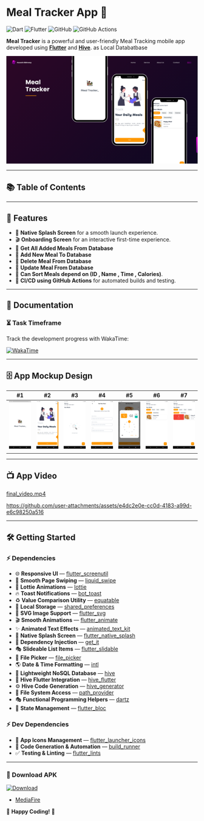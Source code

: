 # Meal Tracker App 🍴

![Dart](https://img.shields.io/badge/Dart-0175C2?logo=dart&logoColor=white)
![Flutter](https://img.shields.io/badge/Flutter-02569B?logo=flutter&logoColor=white)
![GitHub](https://img.shields.io/badge/GitHub-100000?logo=github&logoColor=white)
![GitHub Actions](https://img.shields.io/badge/GitHub_Actions-2088FF?logo=github-actions&logoColor=white)

**Meal Tracker** is a powerful and user-friendly Meal Tracking mobile app developed using **[Flutter](https://flutter.dev/)** and **[Hive](https://pub.dev/packages/hive_flutter)**.  as Local Databatbase 

![poster.png](Screenshots/poster.png)

---

## 📚 Table of Contents


---

## 🌟 Features

- 🚀 **Native Splash Screen** for a smooth launch experience.
- 🎬 **Onboarding Screen** for an interactive first-time experience. 
- 🍴 **Get All Added Meals From Database**
- 🍴 **Add New Meal To Database**
- 🍴 **Delete Meal From Database**
- 🍴 **Update Meal From Database**
- 📅 **Can Sort Meals depend on (ID , Name , Time , Calories)**.
- 🔄 **CI/CD using GitHub Actions** for automated builds and testing.
---

## 📖 Documentation

### ⏳ Task Timeframe

Track the development progress with WakaTime:

[![WakaTime](https://img.shields.io/badge/WakaTime-000000?logo=WakaTime&logoColor=white)](https://wakatime.com/projects/meal_tracker)

---

## 🗄️ App Mockup Design

| #1                          | #2                          | #3                          | #4                          | #5                          | #6                          | #7                          |
|-----------------------------|-----------------------------|-----------------------------|-----------------------------|-----------------------------|-----------------------------|-----------------------------|
| ![1.png](/Screenshots/1.png) | ![2.png](Screenshots/2.png) | ![3.png](Screenshots/3.png) | ![4.png](Screenshots/4.png) | ![5.png](Screenshots/5.png) | ![6.png](Screenshots/6.png) | ![7.png](Screenshots/7.png) |
|                             |                             |                             |                             |                             |                             |                             |


---

## 📺 App Video

[final_video.mp4](Screenshots/final.mp4)


https://github.com/user-attachments/assets/e4dc2e0e-cc0d-4183-a99d-e6c98250a516




---


## 🛠️ Getting Started

### ⚡ Dependencies

- 🌐 **Responsive UI** — [flutter_screenutil](https://pub.dev/packages/flutter_screenutil)
- 🌊 **Smooth Page Swiping** — [liquid_swipe](https://pub.dev/packages/liquid_swipe)
- 🎥 **Lottie Animations** — [lottie](https://pub.dev/packages/lottie)
- 🔥 **Toast Notifications** — [bot_toast](https://pub.dev/packages/bot_toast)
- ♻️ **Value Comparison Utility** — [equatable](https://pub.dev/packages/equatable)
- 💾 **Local Storage** — [shared_preferences](https://pub.dev/packages/shared_preferences)
- 🎨 **SVG Image Support** — [flutter_svg](https://pub.dev/packages/flutter_svg)
- 🎬 **Smooth Animations** — [flutter_animate](https://pub.dev/packages/flutter_animate)
- ✨ **Animated Text Effects** — [animated_text_kit](https://pub.dev/packages/animated_text_kit)
- 🚀 **Native Splash Screen** — [flutter_native_splash](https://pub.dev/packages/flutter_native_splash)
- 📌 **Dependency Injection** — [get_it](https://pub.dev/packages/get_it)
- 🎭 **Slideable List Items** — [flutter_slidable](https://pub.dev/packages/flutter_slidable)
- 📂 **File Picker** — [file_picker](https://pub.dev/packages/file_picker)
- 🌎 **Date & Time Formatting** — [intl](https://pub.dev/packages/intl)
- 🐝 **Lightweight NoSQL Database** — [hive](https://pub.dev/packages/hive)
- 🐝 **Hive Flutter Integration** — [hive_flutter](https://pub.dev/packages/hive_flutter)
- ⚙️ **Hive Code Generation** — [hive_generator](https://pub.dev/packages/hive_generator)
- 📂 **File System Access** — [path_provider](https://pub.dev/packages/path_provider)
- 🎭 **Functional Programming Helpers** — [dartz](https://pub.dev/packages/dartz)
- 🔄 **State Management** — [flutter_bloc](https://pub.dev/packages/flutter_bloc)

### ⚡ Dev Dependencies

- 📱 **App Icons Management** — [flutter_launcher_icons](https://pub.dev/packages/flutter_launcher_icons)
- 🔧 **Code Generation & Automation** — [build_runner](https://pub.dev/packages/build_runner)
- ✅ **Testing & Linting** — [flutter_lints](https://pub.dev/packages/flutter_lints)
---

### 📱 Download APK

[![Download](https://img.shields.io/badge/GitHub-100000?logo=github&logoColor=white)]()

- [MediaFire](https://www.mediafire.com/file/8dznh2zlxg6399c/app-release.apk/file)



🚀 **Happy Coding!** 🎉

